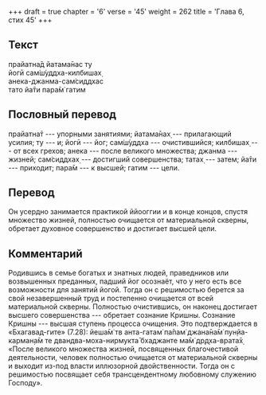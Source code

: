 +++
draft = true
chapter = '6'
verse = '45'
weight = 262
title = 'Глава 6, стих 45'
+++
## Текст

прайатна̄д йатама̄нас ту  
йогӣ сам̇ш́уддха-килбишах̣  
анека-джанма-сам̇сиддхас  
тато йа̄ти пара̄м̇ гатим

## Пословный перевод

прайатна̄т --- упорными занятиями; йатама̄нах̣ --- прилагающий усилия; ту
--- и; йогӣ --- йог; сам̇ш́уддха --- очистившийся; килбишах̣ --- от всех
грехов; анека --- после великого множества; джанма --- жизней;
сам̇сиддхах̣ --- достигший совершенства; татах̣ --- затем; йа̄ти ---
приходит; пара̄м --- к высшей; гатим --- цели.

## Перевод

Он усердно занимается практикой ййооггии и в конце концов, спустя
множество жизней, полностью очищается от материальной скверны, обретает
духовное совершенство и достигает высшей цели.

## Комментарий

Родившись в семье богатых и знатных людей, праведников или возвышенных
преданных, падший йог осознаёт, что у него есть все возможности для
занятий йогой. Тогда он с решимостью берется за свой незавершенный труд
и постепенно очищается от всей материальной скверны. Полностью
очистившись, он наконец достигает высшего совершенства --- обретает
сознание Кришны. Сознание Кришны --- высшая ступень процесса очищения.
Это подтверждается в «Бхагавад-гите» (7.28): йеша̄м̇ тв анта-гатам̇ па̄пам̇
джана̄на̄м̇ пун̣йа-карман̣а̄м те двандва-моха-нирмукта̄ бхаджанте ма̄м̇
др̣д̣ха-врата̄х̣ «После великого множества жизней, посвященных благочестивой
деятельности, человек полностью очищается от материальной скверны и
выходит из-под власти иллюзорной двойственности. Тогда он с решимостью
посвящает себя трансцендентному любовному служению Господу».
